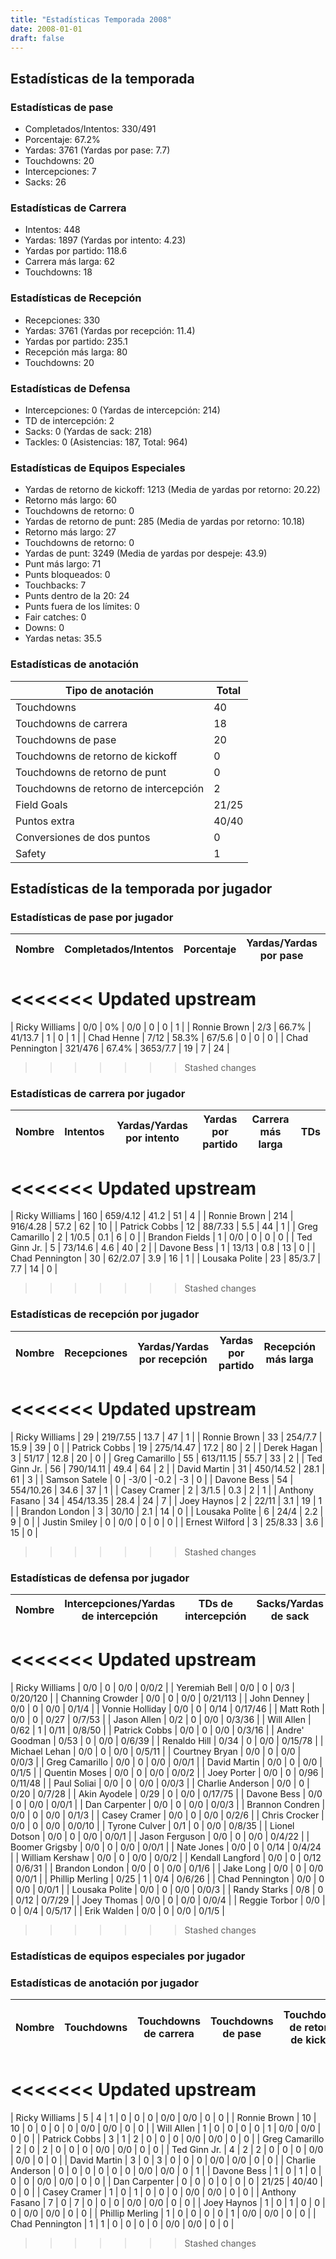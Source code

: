```yaml
---
title: "Estadísticas Temporada 2008"
date: 2008-01-01
draft: false
---
```


## Estadísticas de la temporada
### Estadísticas de pase
* Completados/Intentos: 330/491
* Porcentaje: 67.2%
* Yardas: 3761 (Yardas por pase: 7.7)
* Touchdowns: 20
* Intercepciones: 7
* Sacks: 26

### Estadísticas de Carrera
* Intentos: 448
* Yardas: 1897 (Yardas por intento: 4.23)
* Yardas por partido: 118.6
* Carrera más larga: 62
* Touchdowns: 18

### Estadísticas de Recepción
* Recepciones: 330
* Yardas: 3761 (Yardas por recepción: 11.4)
* Yardas por partido: 235.1
* Recepción más larga: 80
* Touchdowns: 20

### Estadísticas de Defensa
* Intercepciones: 0 (Yardas de intercepción: 214)
* TD de intercepción: 2
* Sacks: 0 (Yardas de sack: 218)
* Tackles: 0 (Asistencias: 187, Total: 964)

### Estadísticas de Equipos Especiales
* Yardas de retorno de kickoff: 1213 (Media de yardas por retorno: 20.22)
* Retorno más largo: 60
* Touchdowns de retorno: 0
* Yardas de retorno de punt: 285 (Media de yardas por retorno: 10.18)
* Retorno más largo: 27
* Touchdowns de retorno: 0
* Yardas de punt: 3249 (Media de yardas por despeje: 43.9)
* Punt más largo: 71
* Punts bloqueados: 0
* Touchbacks: 7
* Punts dentro de la 20: 24
* Punts fuera de los límites: 0
* Fair catches: 0
* Downs: 0
* Yardas netas: 35.5

### Estadísticas de anotación
| Tipo de anotación | Total |
|-------------------|-------|
| Touchdowns | 40 |
| Touchdowns de carrera | 18 |
| Touchdowns de pase | 20 |
| Touchdowns de retorno de kickoff | 0 |
| Touchdowns de retorno de punt | 0 |
| Touchdowns de retorno de intercepción | 2 |
| Field Goals | 21/25 |
| Puntos extra | 40/40 |
| Conversiones de dos puntos | 0 |
| Safety | 1 |

## Estadísticas de la temporada por jugador
### Estadísticas de pase por jugador
| Nombre | Completados/Intentos | Porcentaje | Yardas/Yardas por pase | TDs | Intercepciones | Sacks |
|--------|----------------------|------------|------------------------|-----|----------------|-------|
<<<<<<< Updated upstream
=======
| Ricky Williams | 0/0 | 0% | 0/0 | 0 | 0 | 1 |
| Ronnie Brown | 2/3 | 66.7% | 41/13.7 | 1 | 0 | 1 |
| Chad Henne | 7/12 | 58.3% | 67/5.6 | 0 | 0 | 0 |
| Chad Pennington | 321/476 | 67.4% | 3653/7.7 | 19 | 7 | 24 |
>>>>>>> Stashed changes


### Estadísticas de carrera por jugador
| Nombre | Intentos | Yardas/Yardas por intento | Yardas por partido | Carrera más larga | TDs |
|--------|----------|--------------------------|--------------------|-------------------|-----|
<<<<<<< Updated upstream
=======
| Ricky Williams | 160 | 659/4.12 | 41.2 | 51 | 4 |
| Ronnie Brown | 214 | 916/4.28 | 57.2 | 62 | 10 |
| Patrick Cobbs | 12 | 88/7.33 | 5.5 | 44 | 1 |
| Greg Camarillo | 2 | 1/0.5 | 0.1 | 6 | 0 |
| Brandon Fields | 1 | 0/0 | 0 | 0 | 0 |
| Ted Ginn Jr. | 5 | 73/14.6 | 4.6 | 40 | 2 |
| Davone Bess | 1 | 13/13 | 0.8 | 13 | 0 |
| Chad Pennington | 30 | 62/2.07 | 3.9 | 16 | 1 |
| Lousaka Polite | 23 | 85/3.7 | 7.7 | 14 | 0 |
>>>>>>> Stashed changes


### Estadísticas de recepción por jugador
| Nombre | Recepciones | Yardas/Yardas por recepción | Yardas por partido | Recepción más larga | TDs |
|--------|-------------|----------------------------|--------------------|---------------------|-----|
<<<<<<< Updated upstream
=======
| Ricky Williams | 29 | 219/7.55 | 13.7 | 47 | 1 |
| Ronnie Brown | 33 | 254/7.7 | 15.9 | 39 | 0 |
| Patrick Cobbs | 19 | 275/14.47 | 17.2 | 80 | 2 |
| Derek Hagan | 3 | 51/17 | 12.8 | 20 | 0 |
| Greg Camarillo | 55 | 613/11.15 | 55.7 | 33 | 2 |
| Ted Ginn Jr. | 56 | 790/14.11 | 49.4 | 64 | 2 |
| David Martin | 31 | 450/14.52 | 28.1 | 61 | 3 |
| Samson Satele | 0 | -3/0 | -0.2 | -3 | 0 |
| Davone Bess | 54 | 554/10.26 | 34.6 | 37 | 1 |
| Casey Cramer | 2 | 3/1.5 | 0.3 | 2 | 1 |
| Anthony Fasano | 34 | 454/13.35 | 28.4 | 24 | 7 |
| Joey Haynos | 2 | 22/11 | 3.1 | 19 | 1 |
| Brandon London | 3 | 30/10 | 2.1 | 14 | 0 |
| Lousaka Polite | 6 | 24/4 | 2.2 | 9 | 0 |
| Justin Smiley | 0 | 0/0 | 0 | 0 | 0 |
| Ernest Wilford | 3 | 25/8.33 | 3.6 | 15 | 0 |
>>>>>>> Stashed changes


### Estadísticas de defensa por jugador
| Nombre | Intercepciones/Yardas de intercepción | TDs de intercepción | Sacks/Yardas de sack | Tackles/Asistencias/Total |
|--------|--------------------------------------|---------------------|-----------------------|--------------------------|
<<<<<<< Updated upstream
=======
| Ricky Williams | 0/0 | 0 | 0/0 | 0/0/2 |
| Yeremiah Bell | 0/0 | 0 | 0/3 | 0/20/120 |
| Channing Crowder | 0/0 | 0 | 0/0 | 0/21/113 |
| John Denney | 0/0 | 0 | 0/0 | 0/1/4 |
| Vonnie Holliday | 0/0 | 0 | 0/14 | 0/17/46 |
| Matt Roth | 0/0 | 0 | 0/27 | 0/7/53 |
| Jason Allen | 0/2 | 0 | 0/0 | 0/3/36 |
| Will Allen | 0/62 | 1 | 0/11 | 0/8/50 |
| Patrick Cobbs | 0/0 | 0 | 0/0 | 0/3/16 |
| Andre' Goodman | 0/53 | 0 | 0/0 | 0/6/39 |
| Renaldo Hill | 0/34 | 0 | 0/0 | 0/15/78 |
| Michael Lehan | 0/0 | 0 | 0/0 | 0/5/11 |
| Courtney Bryan | 0/0 | 0 | 0/0 | 0/0/3 |
| Greg Camarillo | 0/0 | 0 | 0/0 | 0/0/1 |
| David Martin | 0/0 | 0 | 0/0 | 0/1/5 |
| Quentin Moses | 0/0 | 0 | 0/0 | 0/0/2 |
| Joey Porter | 0/0 | 0 | 0/96 | 0/11/48 |
| Paul Soliai | 0/0 | 0 | 0/0 | 0/0/3 |
| Charlie Anderson | 0/0 | 0 | 0/20 | 0/7/28 |
| Akin Ayodele | 0/29 | 0 | 0/0 | 0/17/75 |
| Davone Bess | 0/0 | 0 | 0/0 | 0/0/1 |
| Dan Carpenter | 0/0 | 0 | 0/0 | 0/0/3 |
| Brannon Condren | 0/0 | 0 | 0/0 | 0/1/3 |
| Casey Cramer | 0/0 | 0 | 0/0 | 0/2/6 |
| Chris Crocker | 0/0 | 0 | 0/0 | 0/0/10 |
| Tyrone Culver | 0/1 | 0 | 0/0 | 0/8/35 |
| Lionel Dotson | 0/0 | 0 | 0/0 | 0/0/1 |
| Jason Ferguson | 0/0 | 0 | 0/0 | 0/4/22 |
| Boomer Grigsby | 0/0 | 0 | 0/0 | 0/0/1 |
| Nate Jones | 0/0 | 0 | 0/14 | 0/4/24 |
| William Kershaw | 0/0 | 0 | 0/0 | 0/0/2 |
| Kendall Langford | 0/0 | 0 | 0/12 | 0/6/31 |
| Brandon London | 0/0 | 0 | 0/0 | 0/1/6 |
| Jake Long | 0/0 | 0 | 0/0 | 0/0/1 |
| Phillip Merling | 0/25 | 1 | 0/4 | 0/6/26 |
| Chad Pennington | 0/0 | 0 | 0/0 | 0/0/1 |
| Lousaka Polite | 0/0 | 0 | 0/0 | 0/0/3 |
| Randy Starks | 0/8 | 0 | 0/12 | 0/7/29 |
| Joey Thomas | 0/0 | 0 | 0/0 | 0/0/4 |
| Reggie Torbor | 0/0 | 0 | 0/4 | 0/5/17 |
| Erik Walden | 0/0 | 0 | 0/0 | 0/1/5 |
>>>>>>> Stashed changes


### Estadísticas de equipos especiales por jugador
<!-- Puedes agregar aquí tablas para KickoffReturn, PuntReturn, Punting, Kicking si lo necesitas -->

### Estadísticas de anotación por jugador
| Nombre | Touchdowns | Touchdowns de carrera | Touchdowns de pase | Touchdowns de retorno de kickoff | Touchdowns de retorno de punt | Touchdowns de retorno de intercepción | Field Goals | Puntos extra | Conversiones de dos puntos | Safety |
|--------|------------|----------------|---------------------|----------------------------------|-------------------------------|----------------------------------|------------|--------------|--------------------------|--------|
<<<<<<< Updated upstream
=======
| Ricky Williams | 5 | 4 | 1 | 0 | 0 | 0 | 0/0 | 0/0 | 0 | 0 |
| Ronnie Brown | 10 | 10 | 0 | 0 | 0 | 0 | 0/0 | 0/0 | 0 | 0 |
| Will Allen | 1 | 0 | 0 | 0 | 0 | 1 | 0/0 | 0/0 | 0 | 0 |
| Patrick Cobbs | 3 | 1 | 2 | 0 | 0 | 0 | 0/0 | 0/0 | 0 | 0 |
| Greg Camarillo | 2 | 0 | 2 | 0 | 0 | 0 | 0/0 | 0/0 | 0 | 0 |
| Ted Ginn Jr. | 4 | 2 | 2 | 0 | 0 | 0 | 0/0 | 0/0 | 0 | 0 |
| David Martin | 3 | 0 | 3 | 0 | 0 | 0 | 0/0 | 0/0 | 0 | 0 |
| Charlie Anderson | 0 | 0 | 0 | 0 | 0 | 0 | 0/0 | 0/0 | 0 | 1 |
| Davone Bess | 1 | 0 | 1 | 0 | 0 | 0 | 0/0 | 0/0 | 0 | 0 |
| Dan Carpenter | 0 | 0 | 0 | 0 | 0 | 0 | 21/25 | 40/40 | 0 | 0 |
| Casey Cramer | 1 | 0 | 1 | 0 | 0 | 0 | 0/0 | 0/0 | 0 | 0 |
| Anthony Fasano | 7 | 0 | 7 | 0 | 0 | 0 | 0/0 | 0/0 | 0 | 0 |
| Joey Haynos | 1 | 0 | 1 | 0 | 0 | 0 | 0/0 | 0/0 | 0 | 0 |
| Phillip Merling | 1 | 0 | 0 | 0 | 0 | 1 | 0/0 | 0/0 | 0 | 0 |
| Chad Pennington | 1 | 1 | 0 | 0 | 0 | 0 | 0/0 | 0/0 | 0 | 0 |
>>>>>>> Stashed changes

